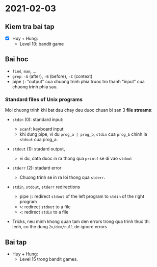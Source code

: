 # 2021-02-03

## Kiem tra bai tap

- [x] Huy + Hung:
  - Level 10: bandit game

## Bai hoc

- `find`, `man`, ...
- `grep`: `-A` (after), `-B` (before), `-C` (context)
- pipe `|`: "output" cua chuong trinh phia truoc tro thanh "input" cua chuong trinh
  phia sau.

### Standard files of Unix programs

Moi chuong trinh khi bat dau chay deu duoc chuan bi san 3 **file streams**:

- `stdin` (0): standard input:
  - `scanf`: keyboard input
  - khi dung pipe, vi du `prog_a | prog_b`, `stdin` cua `prog_b` chinh la `stdout` cua prog_a.
- `stdout` (1): stadard output,
  - vi du, data duoc in ra thong qua `printf` se di vao `stdout`
- `stderr` (2): stadard error

  - Chuong trinh se in ra loi thong qua `stderr`.

- `stdin`, `stdout`, `stderr` redirections
  - pipe `|`: redirect `stdout` of the left program to `stdin` of the right
    program
  - `>`: redirect `stdout` to a file
  - `<`: redirect `stdin` to a file
- Tricks, neu minh khong quan tam den errors trong qua trinh thuc thi lenh, co
  the dung `2>/dev/null` de ignore errors

## Bai tap

- Huy + Hung:
  - Level 15 trong bandit games.
